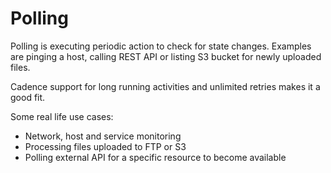 # Polling

Polling is executing periodic action to check for state changes. Examples are pinging a host, calling REST API or listing S3 bucket for newly uploaded files.

Cadence support for long running activities and unlimited retries makes it a good fit.

Some real life use cases:

* Network, host and service monitoring
* Processing files uploaded to FTP or S3
* Polling external API for a specific resource to become available
